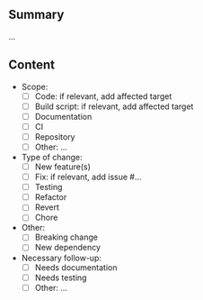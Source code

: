 ## Summary

...

## Content

- Scope:
    - [ ] Code: if relevant, add affected target
    - [ ] Build script: if relevant, add affected target
    - [ ] Documentation
    - [ ] CI
    - [ ] Repository
    - [ ] Other: ...
- Type of change:
    - [ ] New feature(s)
    - [ ] Fix: if relevant, add issue #...
    - [ ] Testing
    - [ ] Refactor
    - [ ] Revert
    - [ ] Chore
- Other:
    - [ ] Breaking change
    - [ ] New dependency
- Necessary follow-up:
    - [ ] Needs documentation
    - [ ] Needs testing
    - [ ] Other: ...
